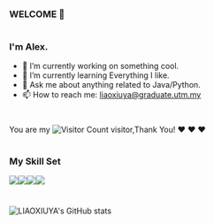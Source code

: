 
### WELCOME 👋
#
### I'm Alex.

- 🔭 I’m currently working on something cool.
- 🌱 I’m currently learning Everything I like.
- 💬 Ask me about anything related to Java/Python.
- 📫 How to reach me: liaoxiuya@graduate.utm.my
  #
  
You are my ![Visitor Count](https://profile-counter.glitch.me/你的Github用户名/count.svg) visitor,Thank You! :heart: :heart: :heart:
#




### My Skill Set

![](https://img.shields.io/badge/C%2B%2B-00599C?style=for-the-badge&logo=c%2B%2B&logoColor=white)![](https://img.shields.io/badge/Python-3776AB?style=for-the-badge&logo=python&logoColor=white)![](https://img.shields.io/badge/Java-ED8B00?style=for-the-badge&logo=openjdk&logoColor=white)![](https://img.shields.io/badge/MySQL-00000F?style=for-the-badge&logo=mysql&logoColor=white)

#

![LIAOXIUYA's GitHub stats](https://github-readme-stats.vercel.app/api?username=LIAOXIUYA&show_icons=true&theme=radical)
#


